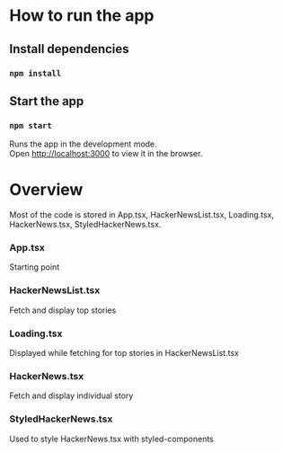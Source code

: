 # How to run the app

## Install dependencies

### `npm install`

## Start the app

### `npm start`

Runs the app in the development mode.\
Open [http://localhost:3000](http://localhost:3000) to view it in the browser.

# Overview
Most of the code is stored in App.tsx, HackerNewsList.tsx, Loading.tsx, HackerNews.tsx, StyledHackerNews.tsx.

### App.tsx
Starting point

### HackerNewsList.tsx
Fetch and display top stories

### Loading.tsx
Displayed while fetching for top stories in HackerNewsList.tsx

### HackerNews.tsx
Fetch and display individual story

### StyledHackerNews.tsx
Used to style HackerNews.tsx with styled-components
